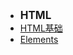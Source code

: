 - <font style="font-weight:bold;font-size:17px;">HTML</font>
- [HTML基础](编程开发/前端/HTML/HTML基础)
- [Elements](编程开发/前端/HTML/Elements)

